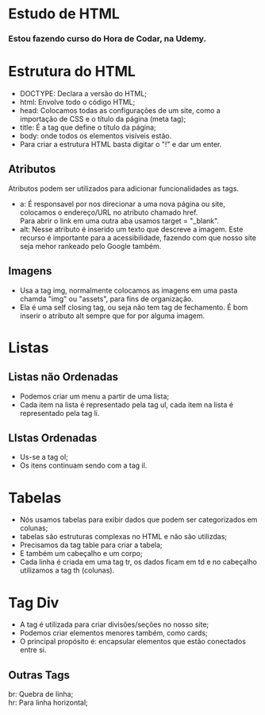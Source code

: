 # Estudo de HTML

### Estou fazendo curso do Hora de Codar, na Udemy.

# Estrutura do HTML 

- DOCTYPE: Declara a versão do HTML; 
- html: Envolve todo o código HTML; 
- head: Colocamos todas as configurações de um site, como a importação de CSS e o título da página (meta tag);
- title: É a tag que define o título da página;
- body: onde todos os elementos visíveis estão.
- Para criar a estrutura HTML basta digitar o "!" e dar um enter.



## Atributos

Atributos podem ser utilizados para adicionar funcionalidades as tags.

- a: É responsavel por nos direcionar a uma nova página ou site, colocamos o endereço/URL no atributo chamado href.<br>
Para abrir o link em uma outra aba usamos target = "_blank".
- alt: Nesse atributo é inserido um texto que descreve a imagem. Este recurso é importante para a acessibilidade, fazendo com que nosso site seja mehor rankeado pelo Google também.


## Imagens

- Usa a tag img, normalmente colocamos as imagens em uma pasta chamda "img" ou "assets", para fins de organização. 
- Ela é uma self closing tag, ou seja não tem tag de fechamento. É bom inserir o atributo alt sempre que for por alguma imagem.   

# Listas

## Listas não Ordenadas

- Podemos criar um menu a partir de uma lista;
- Cada item na lista é representado pela tag ul, cada item na lista é representado pela tag li.

## LIstas Ordenadas

- Us-se a tag ol;
- Os itens continuam sendo com a tag il.

# Tabelas

- Nós usamos tabelas para exibir dados que podem ser categorizados em colunas;
- tabelas são estruturas complexas no HTML e não são utilizdas;
- Precisamos da tag table para criar a tabela;
- E também um cabeçalho e um corpo;
- Cada linha é criada em uma tag tr, os dados ficam em td e no cabeçalho utilizamos a tag th (colunas).

# Tag Div

- A tag é utilizada para criar divisões/seções no nosso site;
- Podemos criar elementos menores também, como cards;
- O principal propósito é: encapsular elementos que estão conectados entre si.
































































































## Outras Tags

br: Quebra de linha; <br>
hr: Para linha horizontal; <br>